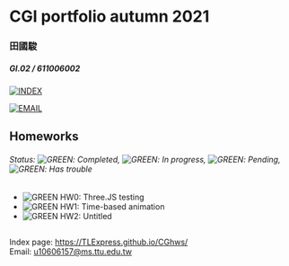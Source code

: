 # CGI portfolio autumn 2021
### 田國駿
##### GI.02 / 611006002

[![INDEX](https://tlexpress.github.io/CGhws/index_files/index_thumb.png)](https://tlexpress.github.io/CGhws/)

[![EMAIL](https://tlexpress.github.io/CGhws/index_files/email_thumb.png)](mailto:u10606157@ms.ttu.edu.tw)

## Homeworks

###### Status:  ![GREEN](https://tlexpress.github.io/CGhws/index_files/green.png): Completed,  ![GREEN](https://tlexpress.github.io/CGhws/index_files/yellow.png): In progress, ![GREEN](https://tlexpress.github.io/CGhws/index_files/gray.png): Pending, ![GREEN](https://tlexpress.github.io/CGhws/index_files/red.png): Has trouble

- ![GREEN](https://tlexpress.github.io/CGhws/index_files/green.png) HW0: Three.JS testing
- ![GREEN](https://tlexpress.github.io/CGhws/index_files/gray.png) HW1: Time-based animation
- ![GREEN](https://tlexpress.github.io/CGhws/index_files/gray.png) HW2: Untitled

##

Index page: https://TLExpress.github.io/CGhws/ \
Email: u10606157@ms.ttu.edu.tw